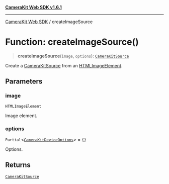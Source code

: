 [**CameraKit Web SDK v1.6.1**](../README.md)

***

[CameraKit Web SDK](../globals.md) / createImageSource

# Function: createImageSource()

> **createImageSource**(`image`, `options`): [`CameraKitSource`](../classes/CameraKitSource.md)

Create a [CameraKitSource](../classes/CameraKitSource.md) from an
[HTMLImageElement](https://developer.mozilla.org/en-US/docs/Web/API/HTMLImageElement).

## Parameters

### image

`HTMLImageElement`

Image element.

### options

`Partial`\<[`CameraKitDeviceOptions`](../interfaces/CameraKitDeviceOptions.md)\> = `{}`

Options.

## Returns

[`CameraKitSource`](../classes/CameraKitSource.md)
